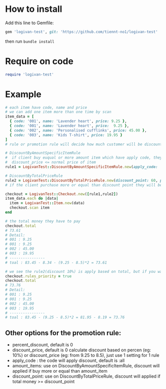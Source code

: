 # How to install
Add this line to Gemfile:
```ruby
gem 'logivan-test', git: 'https://github.com/tiennt-no1/logivan-test'
```
then run `bundle install`

# Require on code
```ruby 
require 'logivan-test'
```

# Example
```ruby
# each item have code, name and price
# we can add one item more than one time by scan
item_data = [
  { code: '001', name: 'Lavender heart', price: 9.25 },
  { code: '001', name: 'Lavender heart', price:  9.25 },
  { code: '002', name: 'Personalised cufflinks', price: 45.00 },
  { code: '003', name: 'Kids T-shirt', price: 19.95 }
]
# rule or promotion rule will decide how much customer will be discount to incentive for customer

# DiscountByAmountSpecificItemRule
#  if client buy euqual or more amount item which have apply code, they can buy with discount_price
#  discount_price <= normal price of item
rule1 = LogivanTest::DiscountByAmountSpecificItemRule.new(apply_code: '001', amount_items: 2, discount_price: 8.50)

# DiscountByTotalPriceRule
rule2 = LogivanTest::DiscountByTotalPriceRule.new(discount_point: 60, percent_discount: 10)
# if the client purchase more or equal than discount point they will be descount 10%

checkout = LogivanTest::Checkout.new([rule1,rule2])
item_data.each do |data|
  item = LogivanTest::Item.new(data)
  checkout.scan item
end

# the total money they have to pay 
checkout.total
# 73.61
# Detail:
# 001 : 9.25
# 001 : 9.25
# 002 : 45.00
# 003 : 19.95
# ----------------
# toal : 83.45 - 8.34 - (9.25 - 8.5)*2 = 73.61

# we see the rule2(discount 10%) is apply based on total, but if you want to apply when finish rule 1. we can use
checkout.rules_priority = true
checkout.total
# 73.76
# Detail: 
# 001 : 9.25
# 001 : 9.25
# 002 : 45.00
# 003 : 19.95
# ----------------
# toal : 83.45 - (9.25 - 8.5)*2 = 81.95 - 8.19 = 73.76
```

## Other options for the promotion rule:
* percent_discount, default is 0
* discount_price, default is 0
calculate discount based on percen (eg: 10%) or discount_price (eg: from 9.25 to 8.5), just use 1 setting for 1 rule
* apply_code : the code will apply discount, default is :all
* amount_items: use on DiscountByAmountSpecificItemRule, discount will applied if buy more or equal than amount_item
* discount_point: use on DiscountByTotalPriceRule, discount will applied if total money >= discount_point

